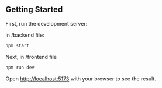 ## Getting Started

First, run the development server:

in /backend file:

```bash
npm start

```

Next, in /frontend file

```bash
npm run dev

```

Open [http://localhost:5173](http://localhost:3000) with your browser to see the result.
